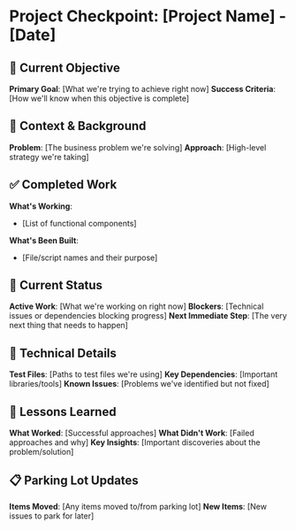 # Project Checkpoint: [Project Name] - [Date]

## 🎯 Current Objective
**Primary Goal**: [What we're trying to achieve right now]
**Success Criteria**: [How we'll know when this objective is complete]

## 📍 Context & Background
**Problem**: [The business problem we're solving]
**Approach**: [High-level strategy we're taking]

## ✅ Completed Work
**What's Working**: 
- [List of functional components]

**What's Been Built**:
- [File/script names and their purpose]

## 🚧 Current Status
**Active Work**: [What we're working on right now]
**Blockers**: [Technical issues or dependencies blocking progress]
**Next Immediate Step**: [The very next thing that needs to happen]

## 🔧 Technical Details
**Test Files**: [Paths to test files we're using]
**Key Dependencies**: [Important libraries/tools]
**Known Issues**: [Problems we've identified but not fixed]

## 🧠 Lessons Learned
**What Worked**: [Successful approaches]
**What Didn't Work**: [Failed approaches and why]
**Key Insights**: [Important discoveries about the problem/solution]

## 📋 Parking Lot Updates
**Items Moved**: [Any items moved to/from parking lot]
**New Items**: [New issues to park for later]